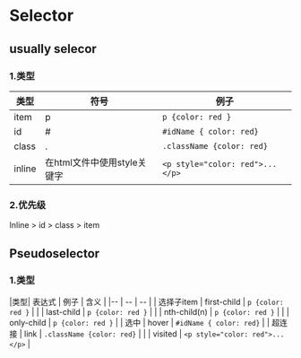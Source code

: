 # Selector
##  usually selecor
### 1.类型
|类型| 符号 | 例子 |
|-- | -- | -- |
| item | p | ```p {color: red }``` |
| id | # | ```#idName { color: red}``` |
| class |. | ```.className {color: red}``` |
| inline | 在html文件中使用style关键字  | ```<p style="color: red">...</p>```  |

### 2.优先级
Inline > id > class > item

## Pseudoselector
### 1.类型

|类型| 表达式 | 例子 | 含义 |
|-- | -- | -- |
| 选择子item | first-child | ```p {color: red }``` |
|  | last-child | ```p {color: red }``` |
|  | nth-child(n) | ```p {color: red }``` |
|  | only-child | ```p {color: red }``` |
| 选中 | hover | ```#idName { color: red}``` |
| 超连接 | link | ```.className {color: red}``` |
|  | visited  | ```<p style="color: red">...</p>```  |